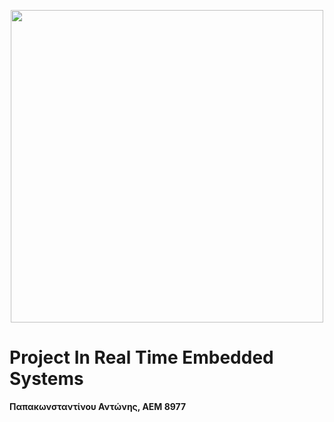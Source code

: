 <p align="center"><img src="https://www.pngkey.com/png/full/198-1983309_raspberry-pi-logo-raspberry-pi-official-starter-kit.png" width="500"/></p>

#  **Project** In Real Time Embedded Systems

**Παπακωνσταντίνου Αντώνης, ΑΕΜ 8977**
